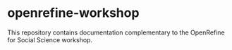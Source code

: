 # openrefine-workshop
This repository contains documentation complementary to the OpenRefine for Social Science workshop.
